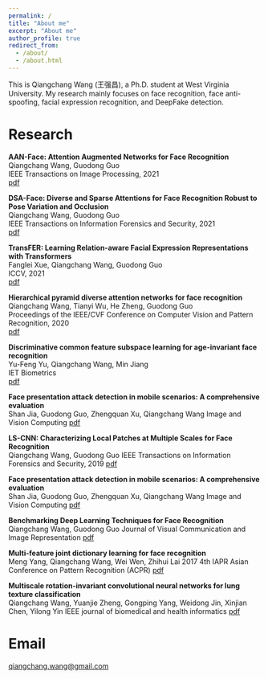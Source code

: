 ```yaml
---
permalink: /
title: "About me"
excerpt: "About me"
author_profile: true
redirect_from: 
  - /about/
  - /about.html
---
```


This is Qiangchang Wang (王强昌), a Ph.D. student at West Virginia University. My research mainly focuses on face recognition, face anti-spoofing, facial expression recognition, and DeepFake detection.

Research
======
**AAN-Face: Attention Augmented Networks for Face Recognition**<br>                                                                                           Qiangchang Wang, Guodong Guo<br>
IEEE Transactions on Image Processing, 2021<br>
[pdf](https://ieeexplore.ieee.org/abstract/document/9527125)

**DSA-Face: Diverse and Sparse Attentions for Face Recognition Robust to Pose Variation and Occlusion**<br>
Qiangchang Wang, Guodong Guo<br>
IEEE Transactions on Information Forensics and Security, 2021<br>
[pdf](https://ieeexplore.ieee.org/abstract/document/9526849)

**TransFER: Learning Relation-aware Facial Expression Representations with Transformers**<br>
Fanglei Xue, Qiangchang Wang, Guodong Guo<br>
ICCV, 2021<br>
[pdf](https://arxiv.org/pdf/2108.11116.pdf)

**Hierarchical pyramid diverse attention networks for face recognition**<br>
Qiangchang Wang, Tianyi Wu, He Zheng, Guodong Guo<br>
Proceedings of the IEEE/CVF Conference on Computer Vision and Pattern Recognition, 2020<br>
[pdf](https://openaccess.thecvf.com/content_CVPR_2020/html/Wang_Hierarchical_Pyramid_Diverse_Attention_Networks_for_Face_Recognition_CVPR_2020_paper.html)

**Discriminative common feature subspace learning for age-invariant face recognition**<br>
Yu-Feng Yu, Qiangchang Wang, Min Jiang<br>
IET Biometrics<br>
[pdf](https://digital-library.theiet.org/content/journals/10.1049/iet-bmt.2019.0104)

**Face presentation attack detection in mobile scenarios: A comprehensive evaluation**<br>
Shan Jia, Guodong Guo, Zhengquan Xu, Qiangchang Wang
Image and Vision Computing
[pdf](https://www.sciencedirect.com/science/article/abs/pii/S0262885619304196)


**LS-CNN: Characterizing Local Patches at Multiple Scales for Face Recognition**<br>
Qiangchang Wang, Guodong Guo
IEEE Transactions on Information Forensics and Security, 2019
[pdf](https://ieeexplore.ieee.org/abstract/document/8865656)

**Face presentation attack detection in mobile scenarios: A comprehensive evaluation**<br>
Shan Jia, Guodong Guo, Zhengquan Xu, Qiangchang Wang
Image and Vision Computing
[pdf](https://www.sciencedirect.com/science/article/abs/pii/S0262885619304196)

**Benchmarking Deep Learning Techniques for Face Recognition**<br>
Qiangchang Wang, Guodong Guo
Journal of Visual Communication and Image Representation
[pdf](https://www.sciencedirect.com/science/article/abs/pii/S1047320319302846)

**Multi-feature joint dictionary learning for face recognition**<br>
Meng Yang, Qiangchang Wang, Wei Wen, Zhihui Lai
2017 4th IAPR Asian Conference on Pattern Recognition (ACPR)
[pdf](https://ieeexplore.ieee.org/abstract/document/8575896)

**Multiscale rotation-invariant convolutional neural networks for lung texture classification**<br>
Qiangchang Wang, Yuanjie Zheng, Gongping Yang, Weidong Jin, Xinjian Chen, Yilong Yin
IEEE journal of biomedical and health informatics
[pdf](https://ieeexplore.ieee.org/abstract/document/7883849)

Email
======
qiangchang.wang@gmail.com

